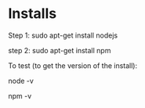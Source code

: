 # Installs
Step 1: sudo apt-get install nodejs

step 2: sudo apt-get install npm

To test (to get the version of the install): 

node -v 

npm -v 

